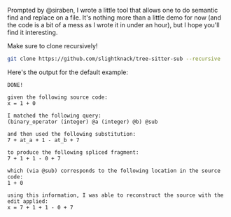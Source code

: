 Prompted by @siraben, I wrote a little tool that allows one to do semantic find and replace on a file. It's nothing more than a little demo for now (and the code is a bit of a mess as I wrote it in under an hour), but I hope you'll find it interesting.

Make sure to clone recursively!

```bash
git clone https://github.com/slightknack/tree-sitter-sub --recursive
```

Here's the output for the default example:

```
DONE!

given the following source code:
x = 1 + 0

I matched the following query:
(binary_operator (integer) @a (integer) @b) @sub

and then used the following substitution:
7 + at_a + 1 - at_b + 7

to produce the following spliced fragment:
7 + 1 + 1 - 0 + 7

which (via @sub) corresponds to the following location in the source code:
1 + 0

using this information, I was able to reconstruct the source with the edit applied:
x = 7 + 1 + 1 - 0 + 7
```